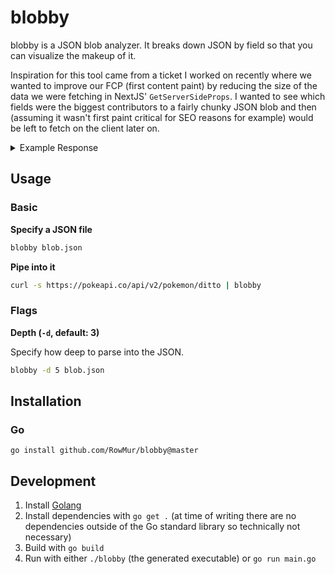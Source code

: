 # blobby

blobby is a JSON blob analyzer. It breaks down JSON by field so that you can visualize the makeup of it.

Inspiration for this tool came from a ticket I worked on recently where we wanted to improve our FCP (first content paint) by reducing the size of the data we were fetching in NextJS' `GetServerSideProps`. I wanted to see which fields were the biggest contributors to a fairly chunky JSON blob and then (assuming it wasn't first paint critical for SEO reasons for example) would be left to fetch on the client later on.

<details>
    <summary>Example Response</summary>

```
# From PokeAPI

blob (23.5KB)
├── sprites (12.0KB)
│   ├── versions (10.3KB)
│   │   ├── generation-ii (2.5KB)
│   │   ├── generation-iv (2.0KB)
│   │   ├── generation-i (1.6KB)
│   │   ├── generation-iii (1.4KB)
│   │   ├── generation-v (1.3KB)
│   │   ├── generation-vi (681.0B)
│   │   ├── generation-vii (523.0B)
│   │   └── generation-viii (161.0B)
│   ├── other (1.2KB)
│   │   ├── showdown (563.0B)
│   │   ├── home (271.0B)
│   │   ├── official-artwork (249.0B)
│   │   └── dream_world (138.0B)
│   ├── back_shiny (93.0B)
│   ├── front_shiny (88.0B)
│   ├── back_default (87.0B)
│   ├── front_default (82.0B)
│   ├── front_female (4.0B)
│   ├── back_female (4.0B)
│   ├── back_shiny_female (4.0B)
│   └── front_shiny_female (4.0B)
├── moves (4.6KB)
│   ├── version_group_details (4.5KB)
│   └── move (64.0B)
├── held_items (3.5KB)
│   ├── version_details (3.4KB)
│   └── item (134.0B)
├── game_indices (1.8KB)
│   ├── version (1.2KB)
│   └── game_index (57.0B)
├── stats (584.0B)
│   ├── stat (367.0B)
│   ├── base_stat (12.0B)
│   └── effort (6.0B)
├── abilities (208.0B)
│   ├── ability (128.0B)
│   ├── is_hidden (9.0B)
│   └── slot (2.0B)
├── cries (187.0B)
│   ├── latest (83.0B)
│   └── legacy (83.0B)
├── types (79.0B)
│   ├── type (59.0B)
│   └── slot (1.0B)
├── species (71.0B)
│   ├── url (48.0B)
│   └── name (7.0B)
├── forms (70.0B)
│   ├── url (45.0B)
│   └── name (7.0B)
├── location_area_encounters (50.0B)
├── name (7.0B)
├── is_default (4.0B)
├── base_experience (3.0B)
├── id (3.0B)
├── order (3.0B)
├── past_abilities (2.0B)
├── weight (2.0B)
├── past_types (2.0B)
└── height (1.0B)
```

</details>

## Usage

### Basic

**Specify a JSON file**

```bash
blobby blob.json
```

**Pipe into it**

```bash
curl -s https://pokeapi.co/api/v2/pokemon/ditto | blobby
```

### Flags

**Depth (`-d`, default: 3)**

Specify how deep to parse into the JSON.

```bash
blobby -d 5 blob.json
```

## Installation

### Go

```
go install github.com/RowMur/blobby@master
```

## Development

1. Install [Golang](https://go.dev/doc/install)
2. Install dependencies with `go get .` (at time of writing there are no dependencies outside of the Go standard library so technically not necessary)
3. Build with `go build`
4. Run with either `./blobby` (the generated executable) or `go run main.go`

